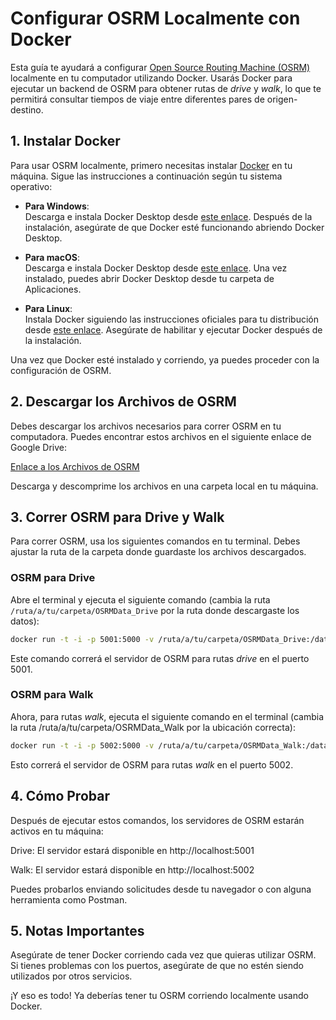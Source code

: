# Configurar OSRM Localmente con Docker

Esta guía te ayudará a configurar [Open Source Routing Machine (OSRM)](https://github.com/Project-OSRM/osrm-backend) localmente en tu computador utilizando Docker. Usarás Docker para ejecutar un backend de OSRM para obtener rutas de *drive* y *walk*, lo que te permitirá consultar tiempos de viaje entre diferentes pares de origen-destino.

## 1. Instalar Docker

Para usar OSRM localmente, primero necesitas instalar [Docker](https://www.docker.com/products/docker-desktop/) en tu máquina. Sigue las instrucciones a continuación según tu sistema operativo:

- **Para Windows**:  
  Descarga e instala Docker Desktop desde [este enlace](https://docs.docker.com/desktop/install/windows-install/). Después de la instalación, asegúrate de que Docker esté funcionando abriendo Docker Desktop.

- **Para macOS**:  
  Descarga e instala Docker Desktop desde [este enlace](https://docs.docker.com/desktop/install/mac-install/). Una vez instalado, puedes abrir Docker Desktop desde tu carpeta de Aplicaciones.

- **Para Linux**:  
  Instala Docker siguiendo las instrucciones oficiales para tu distribución desde [este enlace](https://docs.docker.com/desktop/install/linux/). Asegúrate de habilitar y ejecutar Docker después de la instalación.

Una vez que Docker esté instalado y corriendo, ya puedes proceder con la configuración de OSRM.

## 2. Descargar los Archivos de OSRM

Debes descargar los archivos necesarios para correr OSRM en tu computadora. Puedes encontrar estos archivos en el siguiente enlace de Google Drive:

[Enlace a los Archivos de OSRM](https://drive.google.com/drive/folders/1lRRZZFSIcNFvlSfTX2OSICchEupuPj2K?usp=share_link) 

Descarga y descomprime los archivos en una carpeta local en tu máquina.

## 3. Correr OSRM para Drive y Walk

Para correr OSRM, usa los siguientes comandos en tu terminal. Debes ajustar la ruta de la carpeta donde guardaste los archivos descargados.

### OSRM para Drive

Abre el terminal y ejecuta el siguiente comando (cambia la ruta `/ruta/a/tu/carpeta/OSRMData_Drive` por la ruta donde descargaste los datos):

```bash
docker run -t -i -p 5001:5000 -v /ruta/a/tu/carpeta/OSRMData_Drive:/data osrm/osrm-backend osrm-routed --algorithm ch --max-table-size 1000000 /data/chile-latest.osrm --mmap=0
```

Este comando correrá el servidor de OSRM para rutas *drive* en el puerto 5001.

### OSRM para Walk
Ahora, para rutas *walk*, ejecuta el siguiente comando en el terminal (cambia la ruta /ruta/a/tu/carpeta/OSRMData_Walk por la ubicación correcta):

```bash
docker run -t -i -p 5002:5000 -v /ruta/a/tu/carpeta/OSRMData_Walk:/data osrm/osrm-backend osrm-routed --algorithm ch --max-table-size 1000000 /data/chile-latest.osrm --mmap=0
```
Esto correrá el servidor de OSRM para rutas *walk* en el puerto 5002.

## 4. Cómo Probar
Después de ejecutar estos comandos, los servidores de OSRM estarán activos en tu máquina:

Drive: El servidor estará disponible en http://localhost:5001

Walk: El servidor estará disponible en http://localhost:5002

Puedes probarlos enviando solicitudes desde tu navegador o con alguna herramienta como Postman.

## 5. Notas Importantes
Asegúrate de tener Docker corriendo cada vez que quieras utilizar OSRM.
Si tienes problemas con los puertos, asegúrate de que no estén siendo utilizados por otros servicios.

¡Y eso es todo! Ya deberías tener tu OSRM corriendo localmente usando Docker.
